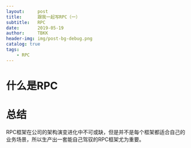 ```yaml
---
layout:     post
title:      跟我一起写RPC（一）
subtitle:   RPC
date:       2019-05-19
author:     TBKK
header-img: img/post-bg-debug.png
catalog: true
tags:
    - RPC
---
```



# 什么是RPC


# 总结
RPC框架在公司的架构演变进化中不可或缺，但是并不是每个框架都适合自己的业务场景，所以生产出一套能自己驾驭的RPC框架尤为重要。


 

